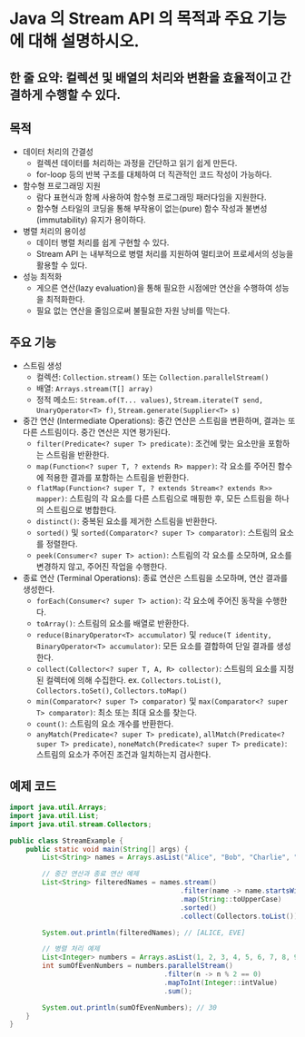 # Java 의 Stream API 의 목적과 주요 기능에 대해 설명하시오.

## 한 줄 요약: 컬렉션 및 배열의 처리와 변환을 효율적이고 간결하게 수행할 수 있다.

## 목적
- 데이터 처리의 간결성
    - 컬렉션 데이터를 처리하는 과정을 간단하고 읽기 쉽게 만든다.
    - for-loop 등의 반복 구조를 대체하여 더 직관적인 코드 작성이 가능하다.
- 함수형 프로그래밍 지원
    - 람다 표현식과 함께 사용하여 함수형 프로그래밍 패러다임을 지원한다.
    - 함수형 스타일의 코딩을 통해 부작용이 없는(pure) 함수 작성과 불변성(immutability) 유지가 용이하다.
- 병렬 처리의 용이성
    - 데이터 병렬 처리를 쉽게 구현할 수 있다.
    - Stream API 는 내부적으로 병렬 처리를 지원하여 멀티코어 프로세서의 성능을 활용할 수 있다.
- 성능 최적화
    - 게으른 연산(lazy evaluation)을 통해 필요한 시점에만 연산을 수행하여 성능을 최적화한다.
    - 필요 없는 연산을 줄임으로써 불필요한 자원 낭비를 막는다.

## 주요 기능
- 스트림 생성
    - 컬렉션: `Collection.stream()` 또는 `Collection.parallelStream()`
    - 배열: `Arrays.stream(T[] array)`
    - 정적 메소드: `Stream.of(T... values)`, `Stream.iterate(T send, UnaryOperator<T> f)`, `Stream.generate(Supplier<T> s)`
- 중간 연산 (Intermediate Operations): 중간 연산은 스트림을 변환하며, 결과는 또 다른 스트림이다. 중간 연산은 지연 평가된다.
    - `filter(Predicate<? super T> predicate)`: 조건에 맞는 요소만을 포함하는 스트림을 반환한다.
    - `map(Function<? super T, ? extends R> mapper)`: 각 요소를 주어진 함수에 적용한 결과를 포함하는 스트림을 반환한다.
    - `flatMap(Function<? super T, ? extends Stream<? extends R>> mapper)`: 스트림의 각 요소를 다른 스트림으로 매핑한 후, 모든 스트림을 하나의 스트림으로 병합한다.
    - `distinct()`: 중복된 요소를 제거한 스트림을 반환한다.
    - `sorted()` 및 `sorted(Comparator<? super T> comparator)`: 스트림의 요소를 정렬한다.
    - `peek(Consumer<? super T> action)`: 스트림의 각 요소를 소모하며, 요소를 변경하지 않고, 주어진 작업을 수행한다.
- 종료 연산 (Terminal Operations): 종료 연산은 스트림을 소모하며, 연산 결과를 생성한다.
    - `forEach(Consumer<? super T> action)`: 각 요소에 주어진 동작을 수행한다.
    - `toArray()`: 스트림의 요소를 배열로 반환한다.
    - `reduce(BinaryOperator<T> accumulator)` 및 `reduce(T identity, BinaryOperator<T> accumulator)`: 모든 요소를 결합하여 단일 결과를 생성한다.
    - `collect(Collector<? super T, A, R> collector)`: 스트림의 요소를 지정된 컬렉터에 의해 수집한다. ex. `Collectors.toList()`, `Collectors.toSet()`, `Collectors.toMap()`
    - `min(Comparator<? super T> comparator)` 및 `max(Comparator<? super T> comparator)`: 최소 또는 최대 요소를 찾는다.
    - `count()`: 스트림의 요소 개수를 반환한다.
    - `anyMatch(Predicate<? super T> predicate)`, `allMatch(Predicate<? super T> predicate)`, `noneMatch(Predicate<? super T> predicate)`: 스트림의 요소가 주어진 조건과 일치하는지 검사한다.

## 예제 코드
```Java
import java.util.Arrays;
import java.util.List;
import java.util.stream.Collectors;

public class StreamExample {
    public static void main(String[] args) {
        List<String> names = Arrays.asList("Alice", "Bob", "Charlie", "David", "Eve");

        // 중간 연산과 종료 연산 예제
        List<String> filteredNames = names.stream()
                                          .filter(name -> name.startsWith("A") || name.startsWith("E"))
                                          .map(String::toUpperCase)
                                          .sorted()
                                          .collect(Collectors.toList());

        System.out.println(filteredNames); // [ALICE, EVE]

        // 병렬 처리 예제
        List<Integer> numbers = Arrays.asList(1, 2, 3, 4, 5, 6, 7, 8, 9, 10);
        int sumOfEvenNumbers = numbers.parallelStream()
                                      .filter(n -> n % 2 == 0)
                                      .mapToInt(Integer::intValue)
                                      .sum();

        System.out.println(sumOfEvenNumbers); // 30
    }
}
```
